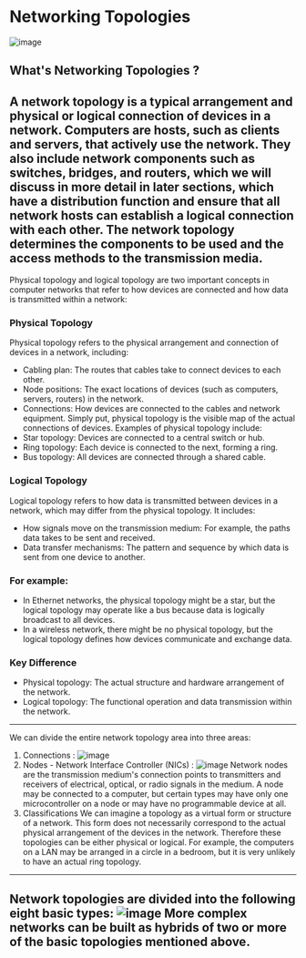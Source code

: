 # Networking Topologies
![image](https://github.com/user-attachments/assets/b7d81315-bee8-453b-869c-2d5a377113c6)


## What's Networking Topologies ?
A network topology is a typical arrangement and physical or logical connection of devices in a network. Computers are hosts, such as clients and servers, that actively use the network. They also include network components such as switches, bridges, and routers, which we will discuss in more detail in later sections, which have a distribution function and ensure that all network hosts can establish a logical connection with each other. The network topology determines the components to be used and the access methods to the transmission media.
---
Physical topology and logical topology are two important concepts in computer networks that refer to how devices are connected and how data is transmitted within a network:
### Physical Topology
Physical topology refers to the physical arrangement and connection of devices in a network, including:
- Cabling plan: The routes that cables take to connect devices to each other.
- Node positions: The exact locations of devices (such as computers, servers, routers) in the network.
- Connections: How devices are connected to the cables and network equipment.
Simply put, physical topology is the visible map of the actual connections of devices. Examples of physical topology include:
- Star topology: Devices are connected to a central switch or hub.
- Ring topology: Each device is connected to the next, forming a ring.
- Bus topology: All devices are connected through a shared cable.
### Logical Topology
Logical topology refers to how data is transmitted between devices in a network, which may differ from the physical topology. It includes:
- How signals move on the transmission medium: For example, the paths data takes to be sent and received.
- Data transfer mechanisms: The pattern and sequence by which data is sent from one device to another.

### **For example:**
- In Ethernet networks, the physical topology might be a star, but the logical topology may operate like a bus because data is logically broadcast to all devices.
- In a wireless network, there might be no physical topology, but the logical topology defines how devices communicate and exchange data.

### Key Difference
- Physical topology: The actual structure and hardware arrangement of the network.
- Logical topology: The functional operation and data transmission within the network.
---
We can divide the entire network topology area into three areas:
1. Connections :
![image](https://github.com/user-attachments/assets/bd047e21-d28f-4208-9bf9-4946e330d9f1)
2. Nodes - Network Interface Controller (NICs) :
![image](https://github.com/user-attachments/assets/5e79aabf-d44d-471c-be8a-aa89a190697f)
Network nodes are the transmission medium's connection points to transmitters and receivers of electrical, optical, or radio signals in the medium. A node may be connected to a computer, but certain types may have only one microcontroller on a node or may have no programmable device at all.
3. Classifications
We can imagine a topology as a virtual form or structure of a network. This form does not necessarily correspond to the actual physical arrangement of the devices in the network. Therefore these topologies can be either physical or logical. For example, the computers on a LAN may be arranged in a circle in a bedroom, but it is very unlikely to have an actual ring topology.
---
Network topologies are divided into the following eight basic types:
![image](https://github.com/user-attachments/assets/b7dea406-694a-4539-8fd2-88020138a10c)
More complex networks can be built as hybrids of two or more of the basic topologies mentioned above.
---






